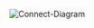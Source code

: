 

![Connect-Diagram](https://user-images.githubusercontent.com/34151610/144728117-e5837dc5-6982-41b4-8a8f-246d236e0b4c.png)
